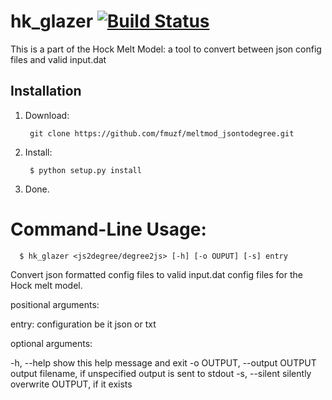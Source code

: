**hk_glazer** [![Build Status](https://travis-ci.org/fmuzf/meltmod_jsontodegree.png?branch=master)](https://travis-ci.org/fmuzf/python_hk_glazer)
====================

This is a part of the Hock Melt Model: a tool to convert between json config
files and valid input.dat


## Installation

1. Download:

        git clone https://github.com/fmuzf/meltmod_jsontodegree.git

2. Install:

        $ python setup.py install

3. Done.

# Command-Line Usage:

      $ hk_glazer <js2degree/degree2js> [-h] [-o OUPUT] [-s] entry

Convert json formatted config files to valid input.dat config files for the
Hock melt model.

positional arguments:

  entry:                configuration be it json or txt

optional arguments:

  -h, --help            show this help message and exit
  -o OUTPUT, --output OUTPUT output filename, if unspecified output is sent to stdout
  -s, --silent          silently overwrite OUTPUT, if it exists
